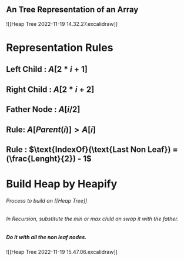 ## An Tree Representation of an Array
![[Heap Tree 2022-11-19 14.32.27.excalidraw]]

# Representation Rules 

## Left Child : $A[2 * i + 1]$
## Right Child : $A[2 * i + 2]$
## Father Node : $A[i / 2]$
## Rule: $A[Parent(i)] \gt A[i]$
## Rule : $\text{IndexOf}(\text{Last Non Leaf}) = (\frac{Lenght}{2}) - 1$

# Build Heap by Heapify

###### Process to build an [[Heap Tree]]
###### In Recursion, substitute the min or max child an swap it with the father.
##### Do it with all the non leaf nodes.

![[Heap Tree 2022-11-19 15.47.06.excalidraw]]